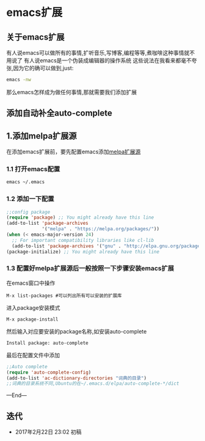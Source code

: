 # emacs扩展

## 关于emacs扩展
有人说emacs可以做所有的事情,扩听音乐,写博客,编程等等,煮咖啡这种事情就不用说了
有人说emacs是一个伪装成编辑器的操作系统
这些说法在我看来都毫不夸张,因为它的确可以做到,just:
```bash
emacs -nw
```

那么emacs怎样成为做任何事情,那就需要我们添加扩展

## 添加自动补全auto-complete


## 1.添加melpa扩展源
在添加emacs扩展前，要先配置emacs添加[melpa扩展源](https://github.com/melpa/melpa)

### 1.1 打开emacs配置

```bash
emacs ~/.emacs
```

### 1.2 添加一下配置

```lisp
;;config package                                                                
(require 'package) ;; You might already have this line                          
(add-to-list 'package-archives
             '("melpa" . "https://melpa.org/packages/"))
(when (< emacs-major-version 24)
  ;; For important compatibility libraries like cl-lib                          
  (add-to-list 'package-archives '("gnu" . "http://elpa.gnu.org/packages/")))
(package-initialize) ;; You might already have this line 
```

### 1.3 配置好melpa扩展源后一般按照一下步骤安装emacs扩展


在emacs窗口中操作


```
M-x list-packages #可以列出所有可以安装的扩展库
```

进入package安装模式

```
M-x package-install
```

然后输入对应要安装的package名称,如安装auto-complete
```
Install package: auto-complete
```

最后在配置文件中添加

```lisp
;;Auto complete                                                                 
(require 'auto-complete-config)
(add-to-list 'ac-dictionary-directories "词典的目录")
;;词典的目录系统不同,Ubuntu的在~/.emacs.d/elpa/auto-complete-*/dict

```



—End—

## 迭代


* 2017年2月22日 23:02 初稿


